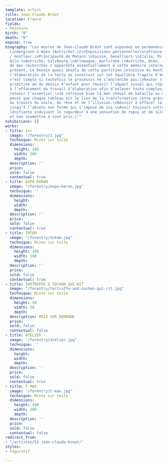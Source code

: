 ```yaml
---
template: artist
title: Jean Claude Bréat
location: France
fields:
- Peinture
birth: "0"
death: "0"
expose: true
biography: "Les œuvres de Jean-claude Bréat sont exposées en permanence par la galerie
  Lindengruen à Wien (Autriche).\n\nExpositions personnelles\n\nFrance, Paris / Lille
  / Honfleur.\nPrincipauté de Monaco.\nSuisse, Genolliers.\nItalie, Milan.\nNorvège,
  Oslo.\nAutriche, Salzbourg.\nAllemagne, Karlsruhe.\nAutriche, Wien.  \n\n\"L’étude
  de mes recherches s’apparente essentiellement à cette mémoire interne de l’instant
  présent, ce besoin quasi absolu de cette partition intuitive du mental et du geste.\nToute
  l’élaboration de la toile se construit sur cet équilibre fragile d’émotion, rien
  n’est simple si toutefois le processus ne s’enclenche pas.\nRester simple à l’image
  primitive où du dessin d’enfant pour réussir l’impact visuel qui répond à la spontanéité,
  à l’effacement du travail d’élaboration afin d’enlever toute complexité pour en
  retenir l’essentiel.\nJe retrouve bien là mon cheval de bataille au quotidien.\nJe
  pense que chaque tableau vit le lien de la transformation cette grâce inattendu
  au travers du voile, du rêve et de l’illusion.\nRéussir à effacer la forme originelle
  jusqu’à l’absolu non forme qui s’impose de soi.\nAvoir toujours cette recherche
  lénifiante induisant le regardeur à une sensation de repos et de silence intérieur.\nProvoquer
  et non soumettre à tout prix.\""
exhibitions: []
works:
- title: 1=+
  image: "/forestry/1.jpg"
  technique: Mixte sur toile
  dimensions:
    height: 180
    width: 200
    depth: 
  description: ''
  price: 
  sold: false
  contextual: true
- title: EXPO KERAN
  image: "/forestry/expo-keran.jpg"
  technique: ''
  dimensions:
    height: 
    width: 
    depth: 
  description: ''
  price: 
  sold: false
  contextual: true
- title: TOTEM
  image: "/forestry/totem.jpg"
  technique: Mixte sur toile
  dimensions:
    height: 100
    width: 100
    depth: 
  description: ''
  price: 
  sold: false
  contextual: true
- title: TARTRUFFE & COCHON QUI RIT
  image: "/forestry/tartruffe-and-cochon-qui-rit.jpg"
  technique: Mixte sur toile
  dimensions:
    height: 50
    width: 50
    depth: 
  description: PRIX SUR DEMANDE
  price: 
  sold: false
  contextual: false
- title: ATELIER
  image: "/forestry/atelier.jpg"
  technique: ''
  dimensions:
    height: 
    width: 
    depth: 
  description: ''
  price: 
  sold: false
  contextual: true
- title: T MAX
  image: "/forestry/t-max.jpg"
  technique: Mixte sur toile
  dimensions:
    height: 200
    width: 200
    depth: 
  description: ''
  price: 
  sold: false
  contextual: false
redirect_from:
- "/artistes/52-jean-claude-breat/"
styles:
- Figuratif

---
```

